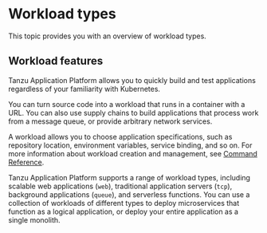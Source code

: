 # Workload types

This topic provides you with an overview of workload types.

## Workload features

Tanzu Application Platform allows you to quickly build and test applications regardless of your familiarity with Kubernetes.

You can turn source code into a workload that runs in a container with a URL.
You can also use supply chains to build applications that process work from a message queue,
or provide arbitrary network services.

A workload allows you to choose application specifications, such as
repository location, environment variables, service binding, and so on.
For more information about workload creation and management, see
[Command Reference](../cli-plugins/apps/command-reference.md).

Tanzu Application Platform supports a range of workload types,
including scalable web applications (`web`), traditional application
servers (`tcp`), background applications (`queue`), and serverless functions.
You can use a collection of workloads of different types to deploy
microservices that function as a logical application, or deploy your
entire application as a single monolith.
